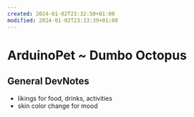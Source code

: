 ```yaml
---
created: 2024-01-02T23:32:50+01:00
modified: 2024-01-02T23:33:39+01:00
---
```


# ArduinoPet ~ Dumbo Octopus

## General DevNotes

* likings for food, drinks, activities
* skin color change for mood
